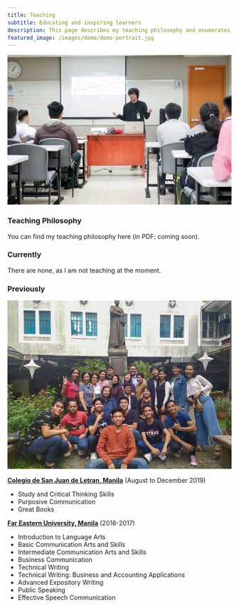 ```yaml
---
title: Teaching
subtitle: Educating and inspiring learners
description: This page describes my teaching philosophy and enumerates modules I currently and previously facilitated.
featured_image: /images/demo/demo-portrait.jpg
---
```


![](/images/me/2018feuwe.jpg)

### Teaching Philosophy

You can find my teaching philosophy here (in PDF; coming soon).

### Currently

There are none, as I am not teaching at the moment. 

### Previously

![](/images/me/2019letran.jpg)

[**Colegio de San Juan de Letran, Manila**](https://www.letran.edu.ph) (August to December 2019)
* Study and Critical Thinking Skills
* Purposive Communication
* Great Books

[**Far Eastern University, Manila**](https://www.feu.edu.ph) (2016-2017)
* Introduction to Language Arts
* Basic Communication Arts and Skills
* Intermediate Communication Arts and Skills
* Business Communication
* Technical Writing
* Technical Writing: Business and Accounting Applications
* Advanced Expository Writing
* Public Speaking
* Effective Speech Communication